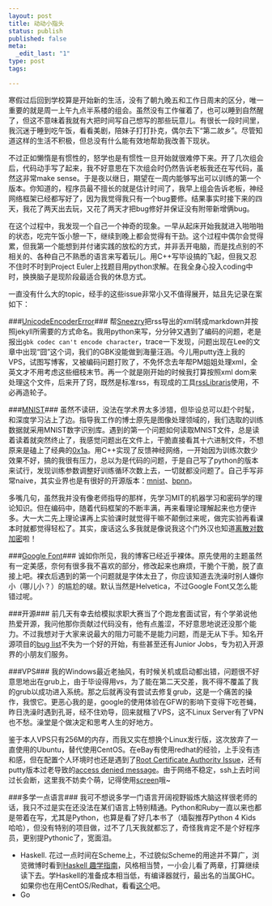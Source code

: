 ```yaml
---
layout: post
title: 动动小指头
status: publish
published: false
meta:
  _edit_last: "1"
type: post
tags:

---
```



寒假过后回到学校算是开始新的生活，没有了朝九晚五和工作日周末的区分，唯一重要的就是周一上午九点半系楼的组会。虽然没有工作催着了，也可以睡到自然醒了，但这不意味着我就有大把时间写自己想写的那些玩意儿。有很长一段时间里，我沉迷于睡到吃午饭，看看美剧，陪妹子打打扑克，偶尔去下“第二故乡”。尽管知道这样的生活不积极，但总没有什么能有效地帮助我改善下现状。

不过正如懒惰是有惯性的，怒学也是有惯性一旦开始就很难停下来。开了几次组会后，代码动手写了起来，我不好意思在下次组会时仍然告诉老板我还在写代码，虽然这非常make sense。于是夜以继日，期望在一周内能够写出可以训练的第一个版本。你知道的，程序员最不擅长的就是估计时间了，我早上组会告诉老板，神经网络框架已经都写好了，因为我觉得我只有一个bug要修。结果事实时接下来的四天，我花了两天出去玩，又花了两天才把bug修好并保证没有附带新增俩bug。

在这个过程中，我发现一个自己一个神奇的现象。一早从起床开始我就进入啪啪啪的状态，吃完午饭小憩一下，继续到晚上都会觉得有干劲。这个过程中偶尔会觉得累，但我第一个能想到并付诸实践的放松的方式，并非丢开电脑，而是找点别的不相关的、各种自己不熟悉的语言来写着玩儿。用C++写毕设搞的飞起，但我又忍不住时不时到Project Euler上找题目用python求解。在我全身心投入coding中时，换换脑子是现阶段最适合我的休息方式。

一直没有什么大的topic，经手的这些issue非常小又不值得展开，姑且先记录在案如下：

###[UnicodeEncoderError](http://www.360doc.com/content/12/0506/16/9369336_209059436.shtml)###
帮[Sneezry](http://www.sneezry.com)把rss导出的xml转成markdown并按照jekyll所需要的方式命名。我用python来写，分分钟又遇到了编码的问题，老是报出`gbk codec can't encode character`，trace一下发现，问题出现在Lee的文章中出现“囧”这个词，我们的GBK没能做到海量汪涵。今儿用putty连上我的VPS，试图写博客，又被编码问题打败了，不免怀念去年帮PM姐姐处理xml，全英文才不用考虑这些细枝末节。再一个就是刚开始的时候我打算按照xml dom来处理这个文件，后来开了窍，既然是标准rss，有现成的工具[rssLibraris](http://wiki.python.org/moin/RssLibraries)使用，不必再造轮子。

###[MNIST](http://yann.lecun.com/exdb/mnist/)###
虽然不读研，没法在学术界太多涉猎，但毕设总可以赶个时髦，和深度学习沾上了边。指导我工作的博士原先是图像处理领域的，我们选取的训练数据就采用MNIST数字识别库。遇到的第一个问题如何读取MNIST文件，总是读着读着就突然终止了，我感觉问题出在文件上，干脆直接看其十六进制文件，不想原来是磕上了经典的[0x1a](http://0x1a.com/index.html)。用C++实现了反馈神经网络，一开始因为训练次数少效果不好，搞的我很有压力，总以为是代码的问题，于是自己写了python的版本来试行，发现训练参数调整好训练循环次数上去，一切就都没问题了。自己手写非常naive，其实业界也是有很好的开源版本：[mnist](http://abel.ee.ucla.edu/cvxopt/_downloads/mnist.py)、[bpnn](http://arctrix.com/nas/python/bpnn.py)。

多嘴几句，虽然我并没有像老师指导的那样，先学习MIT的机器学习和密码学的理论知识。但在编码中，随着代码框架的不断丰满，再来看理论理解起来也方便许多。大一大二先上理论课再上实验课时就觉得干嘛不颠倒过来呢，做完实验再看课本时就都觉得轻松了。其实，废话这么多我就是像说我这个门外汉也知道[离散对数加密](http://blog.csdn.net/chen77716/article/details/7106485)啦！

###[Google Font](http://www.google.com/fonts#)###
诚如你所见，我的博客已经近乎裸体。原先使用的主题虽然有一定美感，奈何有很多我不喜欢的部分，修改起来也麻烦，干脆个干脆，脱了直接上吧。裸衣后遇到的第一个问题就是字体太丑了，你应该知道去洗澡时别人嫌你小（哪儿小？）的尴尬的啵。默认当然是Helvetica，不过Google Font又怎么能错过呢。


###开源###
前几天有幸去给模拟求职大赛当了个跑龙套面试官，有个学弟说他热爱开源，我问他那你贡献过代码没有，他有点羞涩，不好意思地说还没那个能力。不过我想对于大家来说最大的阻力可能不是能力问题，而是无从下手。知名开源项目的[bug list](https://bugs.kde.org/buglist.cgi?keywords=junior-jobs&bug_status=UNCONFIRMED&bug_status=CONFIRMED&bug_status=ASSIGNED&bug_status=REOPENED&list_id=637203)不失为一个好的开始，有些甚至还有Junior Jobs，专为初入开源界的小朋友们服务。

###VPS###
我的Windows最近老抽风，有时候关机或启动都出错，问题很不好意思地出在grub上，由于毕设得用vs，为了能在第二天交差，我不得不覆盖了我的grub以成功进入系统。那之后就再没有尝试去修复grub，这是一个痛苦的操作，我恨它。更恶心我的是，google的使用体验在GFW的影响下变得下吃苍蝇，昨日洗澡时遇到孔哥，经不住劝导，回来就租了VPS，这不Linux Server有了VPN也不愁。澡堂是个做决定和思考人生的好地方。

鉴于本人VPS只有256M的内存，而我又实在想换个Linux发行版，这次放弃了一直使用的Ubuntu，替代使用CentOS。在eBay有使用redhat的经验，上手没有违和感，但在配置个人环境时也还是遇到了[Root Certificate Authority Issue](http://eric.lubow.org/2011/security/fixing-centos-root-certificate-authority-issues/)，还有putty版本过老导致的[access denied message](http://superuser.com/questions/312197/putty-0-61-why-do-i-see-access-denied-message-after-i-enter-my-login-id)。由于网络不稳定，ssh上去时间过长会断，这里我不妨卖个萌，记得使用[screen](http://www.ibm.com/developerworks/cn/linux/l-cn-screen/)哦~

###多学一点语言###
我可不想说多学一门语言开阔视野锻炼大脑这样很老师的话，我只不过是实在还没法在某们语言上特别精通。Python和Ruby一直以来也都是带着在写，尤其是Python，也算是看了好几本书了（墙裂推荐Python 4 Kids 哈哈），但没有特别的项目做，过不了几天我就都忘了，奇怪我肯定不是个好程序员，更别提Pythonic了，宽面泪。

+ Haskell. 花过一点时间在Scheme上，不过貌似Scheme的用途并不算广，浏览微博时看到[Haskell 趣学指南](http://learnyouahaskell-zh-tw.csie.org/zh-cn/chapters.html)，风格相当赞，一小会儿看了两章，打算继续读下去。学Haskell的准备成本相当低，有编译器就行，最出名的当属GHC。如果你也在用CentOS/Redhat，看看[这个](http://pkgs.org/centos-5-rhel-5/epel-x86_64/ghc-6.12.3-5.1.el5.x86_64.rpm.html)吧。
+ Go


